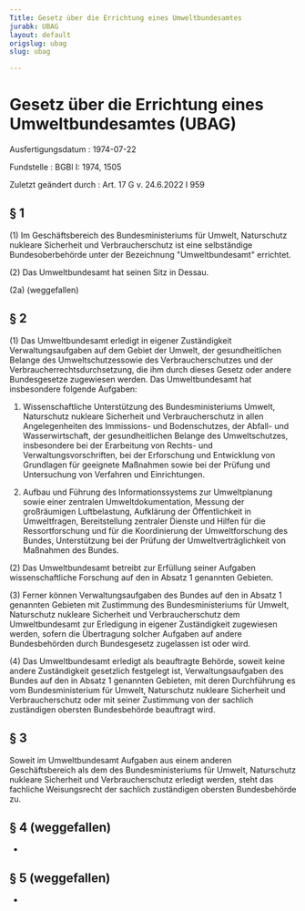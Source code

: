 ```yaml
---
Title: Gesetz über die Errichtung eines Umweltbundesamtes
jurabk: UBAG
layout: default
origslug: ubag
slug: ubag

---
```


# Gesetz über die Errichtung eines Umweltbundesamtes (UBAG)

Ausfertigungsdatum
:   1974-07-22

Fundstelle
:   BGBl I: 1974, 1505

Zuletzt geändert durch
:   Art. 17 G v. 24.6.2022 I 959


## § 1

(1) Im Geschäftsbereich des Bundesministeriums für Umwelt, Naturschutz nukleare Sicherheit und Verbraucherschutz ist eine selbständige Bundesoberbehörde unter der Bezeichnung "Umweltbundesamt" errichtet.

(2) Das Umweltbundesamt hat seinen Sitz in Dessau.

(2a) (weggefallen)


## § 2

(1) Das Umweltbundesamt erledigt in eigener Zuständigkeit Verwaltungsaufgaben auf dem Gebiet der Umwelt, der gesundheitlichen Belange des Umweltschutzessowie des Verbraucherschutzes und der Verbraucherrechtsdurchsetzung, die ihm durch dieses Gesetz oder andere Bundesgesetze zugewiesen werden. Das Umweltbundesamt hat insbesondere folgende Aufgaben:

1.  Wissenschaftliche Unterstützung des Bundesministeriums Umwelt, Naturschutz nukleare Sicherheit und Verbraucherschutz in allen Angelegenheiten des Immissions- und Bodenschutzes, der Abfall- und Wasserwirtschaft, der gesundheitlichen Belange des Umweltschutzes, insbesondere bei der Erarbeitung von Rechts- und Verwaltungsvorschriften, bei der Erforschung und Entwicklung von Grundlagen für geeignete Maßnahmen sowie bei der Prüfung und Untersuchung von Verfahren und Einrichtungen.


2.  Aufbau und Führung des Informationssystems zur Umweltplanung sowie einer zentralen Umweltdokumentation, Messung der großräumigen Luftbelastung, Aufklärung der Öffentlichkeit in Umweltfragen, Bereitstellung zentraler Dienste und Hilfen für die Ressortforschung und für die Koordinierung der Umweltforschung des Bundes, Unterstützung bei der Prüfung der Umweltverträglichkeit von Maßnahmen des Bundes.




(2) Das Umweltbundesamt betreibt zur Erfüllung seiner Aufgaben wissenschaftliche Forschung auf den in Absatz 1 genannten Gebieten.

(3) Ferner können Verwaltungsaufgaben des Bundes auf den in Absatz 1 genannten Gebieten mit Zustimmung des Bundesministeriums für Umwelt, Naturschutz nukleare Sicherheit und Verbraucherschutz dem Umweltbundesamt zur Erledigung in eigener Zuständigkeit zugewiesen werden, sofern die Übertragung solcher Aufgaben auf andere Bundesbehörden durch Bundesgesetz zugelassen ist oder wird.

(4) Das Umweltbundesamt erledigt als beauftragte Behörde, soweit keine andere Zuständigkeit gesetzlich festgelegt ist, Verwaltungsaufgaben des Bundes auf den in Absatz 1 genannten Gebieten, mit deren Durchführung es vom Bundesministerium für Umwelt, Naturschutz nukleare Sicherheit und Verbraucherschutz oder mit seiner Zustimmung von der sachlich zuständigen obersten Bundesbehörde beauftragt wird.


## § 3

Soweit im Umweltbundesamt Aufgaben aus einem anderen Geschäftsbereich als dem des Bundesministeriums für Umwelt, Naturschutz nukleare Sicherheit und Verbraucherschutz erledigt werden, steht das fachliche Weisungsrecht der sachlich zuständigen obersten Bundesbehörde zu.


## § 4 (weggefallen)

-


## § 5 (weggefallen)

-

